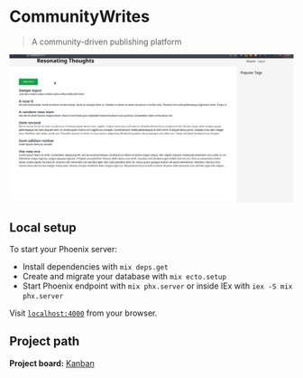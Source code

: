 # CommunityWrites

> A community-driven publishing platform


![CommunityWrites](./preview/community_writes.gif)

## Local setup

To start your Phoenix server:

  * Install dependencies with `mix deps.get`
  * Create and migrate your database with `mix ecto.setup`
  * Start Phoenix endpoint with `mix phx.server` or inside IEx with `iex -S mix phx.server`

Visit [`localhost:4000`](http://localhost:4000) from your browser.

## Project path

**Project board:** 
[Kanban](https://github.com/users/MarvinKweyu/projects/5/views/1)
